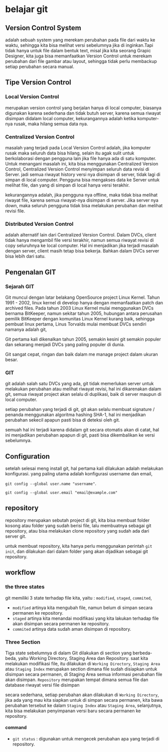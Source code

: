 # belajar git

## Version Control System

adalah sebuah system yang merekam perubahan pada file dari waktu ke waktu, sehingga kita bisa melihat versi sebelumnya jika di inginkan.Tapi tidak hanya untuk file dalam bentuk text, misal jika kita seorang Grapic Designer, kita juga bisa memanfaatkan Version Control untuk merekam perubahan dari file gambar atau layout, sehingga tidak perlu membackup setiap perubahan secara manual.

## Tipe Version Control

### Local Version Control

merupakan version control yang berjalan hanya di local computer, biasanya digunakan karena sederhana dan tidak butuh server, karena semua riwayat disimpan didalam local computer, kekurangannya adalah ketika komputer-nya rusak, maka hilang semua data nya.

### Centralized Version Control

masalah yang terjadi pada Local Version Control adalah, jika komputer rusak maka seluruh data bisa hilang, selain itu agak sulit untuk berkolaborasi dengan pengguna lain jika file hanya ada di satu komputer. Untuk menangani masalah ini, kita bisa menggunakan Centralized Version Control, Centralized Version Control menyimpan seluruh data revisi di Server. jadi semua riwayat history versi nya disimpan di server, tidak lagi di simpan di local computer. Pengguna bisa mengakses data ke Server untuk melihat file, dan yang di simpan di local hanya versi terakhir.

kekurangannya adalah, jika pengguna nya offline, maka tidak bisa melihat riwayat file, karena semua riwayat-nya disimpan di server. Jika server nya down, maka seluruh pengguna tidak bisa melakukan perubahan dan melihat revisi file.

### Distributed Version Control

adalah alternatif lain dari Centralized Version Control. Dalam DVCs, client tidak hanya mengambil file versi terakhir, namun semua riwayat revisi di copy seluruhnya ke local computer. Hal ini menjadikan jika terjadi masalah dengan server, client masih tetap bisa bekerja. Bahkan dalam DVCs server bisa lebih dari satu.

## Pengenalan GIT

### Sejarah GIT

Git muncul dengan latar belakang OpenSource project Linux Kernel. Tahun 1991 - 2002, linux kernel di develop hanya dengan memanfaatkan patch dan archived files. Pada tahun 2003 Linux Kernel mulai menggunakan DVCs bernama BitKeeper, namun sekitar tahun 2005, hubungan antara perusahan pemilik BitKeeper dengan komunitas Linux Kernel kurang baik, sehingga pembuat linux pertama, Linus Torvalds mulai membuat DVCs sendiri namanya adalah git,

Git pertama kali dikenalkan tahun 2005, semakin kesini git semakin populer dan sekarang menjadi DVCs yang paling populer di dunia.

Git sangat cepat, ringan dan baik dalam me manage project dalam ukuran besar.

### GIT

git adalah salah satu DVCs yang ada, git tidak memerlukan server untuk melakukan perubahan atau melihat riwayat revisi, hal ini dikarenakan dalam git, semua riwayat project akan selalu di duplikasi, baik di server maupun di local computer.

setiap perubahan yang terjadi di git, git akan selalu membuat signature / penanda menggunakan algoritma hashing SHA-1, hal ini menjadikan perubahan sekecil apapun pasti bisa di deteksi oleh git.

semuah hal ini terjadi karena didalam git secara otomatis akan di catat, hal ini menjadikan perubahan apapun di git, pasti bisa dikembalikan ke versi sebelumnya.

## Configuration

setelah selesai meng install git, hal pertama kali dilakukan adalah melakukan konfigurasi. yang paling utama adalah konfigurasi username dan email,

`git config --global user.name "username"`.

`git config --global user.email "email@example.com"`

## repository

repository merupakan sebutah project di git, kita bisa membuat folder kosong atau folder yang sudah berisi file, lalu membuatnya sebagai git repository, atau bisa melakukan clone repository yang sudah ada dari server git.

untuk membuat repository, kita hanya perlu menggunakan perintah `git init`, dan dilakukan dari dalam folder yang akan dijadikan sebagai git repository.

## workflow

### the three states

git memiliki 3 state terhadap file kita, yaitu : `modified`, `staged`, `commited`,

- `modified` artinya kita mengubah file, namun belum di simpan secara permanen ke repository.
- `staged` artinya kita menandai modifikasi yang kita lakukan terhadap file akan disimpan secara permanen ke repository.
- `commited` artinya data sudah aman disimpan di repository.

### Three Section

Tiga state sebelumnya di dalam Git dilakukan di section yang berbeda-beda, yaitu Working Directory, Staging Area dan Repository. saat kita melakukan modifikasi file, itu dilakukan di `Working Directory`, `Staging Area` atau `Staging Index` merupakan section dimana file sudah disiapkan untuk disimpan secara permanen, di Staging Area semua informasi perubahan file akan disimpan. `Repository` merupakan tempat dimana semua file dan database riwayat versi file disimpan

secara sederhana, setiap perubahan akan dilakukan di `Working Directory`, jika ada yang mau kita siapkan untuk di simpan secara permanen, kita bawa perubahan tersebut ke dalam `Staging Index` atau `Staging Area`, selanjutnya, kita bisa melakukan penyimpanan versi baru secara permanen ke repository.

#### command

- `git status` : digunakan untuk mengecek perubahan apa yang terjadi di repository.
